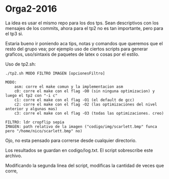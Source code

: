 # Orga2-2016

La idea es usar el mismo repo para los dos tps. 
Sean descriptivos con los mensajes de los commits, 
ahora para el tp2 no es tan importante, pero para el tp3 si.

Estaria bueno ir poniendo aca tips, notas y comandos que queremos que
el resto del grupo vea; por ejemplo uso de ciertos scripts para generar
graficos, uso/sintaxis de paquetes de latex o cosas por el estilo.


Uso de tp2.sh:

	./tp2.sh MODO FILTRO IMAGEN [opcionesFiltro]

	MODO:
		asm: corre el make comun y la implementacion asm
		c0: corre el make con el flag -O0 (sin ninguna optimizacion) y luego el tp2 con "-i c"
		c1: corre el make con el flag -O1 (el default de gcc)
		c2: corre el make con el flag -O2 (las optimizaciones del nivel anterior y algunas mas)
		c3: corre el make con el flag -O3 (todas las optimizaciones. creo)
	
	FILTRO: ldr cropflip sepia
	IMAGEN: path relativo de la imagen ("codigo/img/scarlett.bmp" funca pero "/home/nico/scarlett.bmp" no)

Ojo, no esta pensado para correrse desde cualquier directorio.

Los resultados se guardan en codigo/log.txt. El script sobrescribe este archivo.

Modificando la segunda linea del script, modificas la cantidad de veces que corre,
